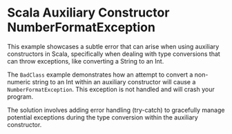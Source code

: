 # Scala Auxiliary Constructor NumberFormatException

This example showcases a subtle error that can arise when using auxiliary constructors in Scala, specifically when dealing with type conversions that can throw exceptions, like converting a String to an Int.

The `BadClass` example demonstrates how an attempt to convert a non-numeric string to an Int within an auxiliary constructor will cause a `NumberFormatException`. This exception is not handled and will crash your program.

The solution involves adding error handling (try-catch) to gracefully manage potential exceptions during the type conversion within the auxiliary constructor.